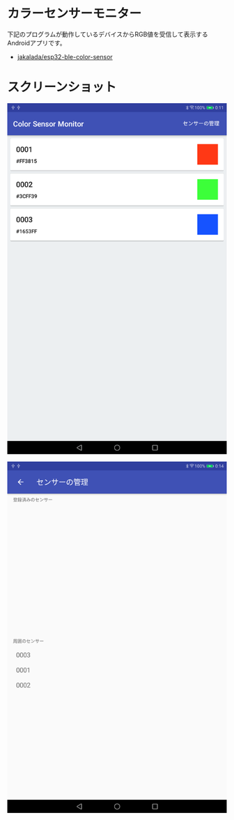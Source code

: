 # カラーセンサーモニター

下記のプログラムが動作しているデバイスからRGB値を受信して表示するAndroidアプリです。

- [jakalada/esp32\-ble\-color\-sensor](https://github.com/jakalada/esp32-ble-color-sensor)

# スクリーンショット

![MainActivityのスクリーンショット](/screenshots/main_activity.png)

![SensorListActivityのスクリーンショット](/screenshots/sensor_list_activity.png)
